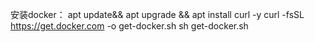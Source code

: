 安装docker： 
apt update&& apt upgrade  && apt install curl -y
curl -fsSL https://get.docker.com -o get-docker.sh
 sh get-docker.sh



